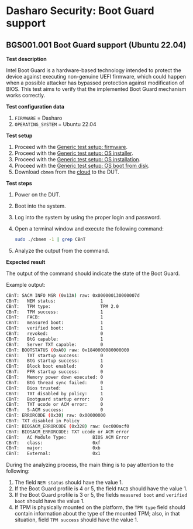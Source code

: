 # Dasharo Security: Boot Guard support

## BGS001.001 Boot Guard support (Ubuntu 22.04)

**Test description**

Intel Boot Guard is a hardware-based technology intended to protect the device
against executing non-genuine UEFI firmware, which could happen when a possible
attacker has bypassed protection against modification of BIOS. This test aims
to verify that the implemented Boot Guard mechanism works correctly.

**Test configuration data**

1. `FIRMWARE` = Dasharo
1. `OPERATING_SYSTEM` = Ubuntu 22.04

**Test setup**

1. Proceed with the
    [Generic test setup: firmware](../../generic-test-setup/#firmware).
1. Proceed with the
    [Generic test setup: OS installer](../../generic-test-setup/#os-installer).
1. Proceed with the
    [Generic test setup: OS installation](../../generic-test-setup/#os-installation).
1. Proceed with the
    [Generic test setup: OS boot from disk](../../generic-test-setup/#os-boot-from-disk).
1. Download `cbmem` from the
    [cloud](https://cloud.3mdeb.com/index.php/s/zTqkJQdNtJDo5Nd) to the DUT.

**Test steps**

1. Power on the DUT.
1. Boot into the system.
1. Log into the system by using the proper login and password.
1. Open a terminal window and execute the following command:

    ```bash
    sudo ./cbmem -1 | grep CBnT
    ```

1. Analyze the output from the command.

**Expected result**

The output of the command should indicate the state of the Boot Guard.

Example output:

```bash
CBnT: SACM INFO MSR (0x13A) raw: 0x000000130000007d
CBnT:   NEM status:                 1
CBnT:   TPM type:                   TPM 2.0
CBnT:   TPM success:                1
CBnT:   FACB:                       1
CBnT:   measured boot:              1
CBnT:   verified boot:              1
CBnT:   revoked:                    0
CBnT:   BtG capable:                1
CBnT:   Server TXT capable:         0
CBnT: BOOTSTATUS (0xA0) raw: 0x1840000080000000
CBnT:   TXT startup success:        0
CBnT:   BtG startup success:        1
CBnT:   Block boot enabled:         0
CBnT:   PFR startup success:        0
CBnT:   Memory power down executed: 0
CBnT:   BtG thread sync failed:     0
CBnT:   Bios trusted:               1
CBnT:   TXT disabled by policy:     1
CBnT:   Bootguard startup error:    0
CBnT:   TXT ucode or ACM error:     0
CBnT:   S-ACM success:              0
CBnT: ERRORCODE (0x30) raw: 0x00000000
CBnT: TXT disabled in Policy
CBnT: BIOSACM_ERRORCODE (0x328) raw: 0xc000acf0
CBnT: BIOSACM_ERRORCODE: TXT ucode or ACM error
CBnT:   AC Module Type:          BIOS ACM Error
CBnT:   class:                   0xf
CBnT:   major:                   0xb
CBnT:   External:                0x1
```

During the analyzing process, the main thing is to pay attention to the
following:

1. The field `NEM status` should have the value 1.
1. If the Boot Guard profile is 4 or 5, the field `FACB` should have the value
    1.
1. If the Boot Guard profile is 3 or 5, the fields `measured boot` and
    `verified boot` should have the value 1.
1. If TPM is physically mounted on the platform, the `TPM type` field should
    contain information about the type of the mounted TPM; also, in that
    situation, field `TPM success` should have the value 1. 
